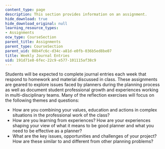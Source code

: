 ```yaml
---
content_type: page
description: This section provides information on an assignment.
hide_download: true
hide_download_original: null
learning_resource_types:
- Assignments
ocw_type: CourseSection
parent_title: Assignments
parent_type: CourseSection
parent_uid: 08b4fc6c-d34c-a81d-e0fb-036b5ed8be07
title: Weekly Journal Entries
uid: 191d71e8-6fec-22c9-e577-101115af38c9
---
```


Students will be expected to complete journal entries each week that respond to homework and material discussed in class. These assignments are geared to explore issues faced by planners during the planning process as well as document student professional growth and experiences working in multi-disciplinary teams. Many of the reflection exercises will focus on the following themes and questions:

*   How are you combining your values, education and actions in complex situations in the professional work of the class?
*   How are you learning from experiences? How are your experiences shaping your view of what it means to be good planner and what you need to be effective as a planner?
*   What are the key issues, opportunities and challenges of your project? How are these similar to and different from other planning problems?